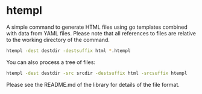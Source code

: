 # htempl

A simple command to generate HTML files using go templates combined with
data from YAML files. Please note that all references to files are relative
to the working directory of the command.

```sh
htempl -dest destdir -destsuffix html *.htempl
```

You can also process a tree of files:

```sh
htempl -dest destdir -src srcdir -destsuffix html -srcsuffix htempl
```

Please see the README.md of the library for details of the file format.
